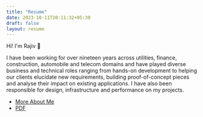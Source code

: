 ```yaml
---
title: "Resume"
date: 2023-10-11T20:11:32+05:30
draft: false
layout: resume
---
```



Hi! I'm Rajiv 👋

I have been working for over nineteen years across utilities, finance, construction, automobile and telecom domains and have played diverse business and technical roles ranging from hands-on development to helping our clients elucidate new requirements, building proof-of-concept pieces and analyse their impact on existing applications. 
I have also been responsible for design, infrastructure and performance on my projects.

- [More About Me](/about/index.html)
- [PDF](/docs/RajivRNair.pdf)
